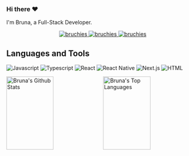 ### Hi there ❤

I'm Bruna, a Full-Stack Developer.

<p align="center">
 <!--<a href="https://bruchies.com" target="blank">
  <img src="https://img.shields.io/badge/Website-DC143C?style=for-the-badge&logo=medium&logoColor=white" alt="bruchies" />
 </a> -->
 <a href="https://linkedin.com/in/bruchies/" target="_blank">
  <img src="https://img.shields.io/badge/LinkedIn-0077B5?style=for-the-badge&logo=linkedin&logoColor=white" alt="bruchies"/>
 </a>
 <a href="https://instagram.com/bruchies" target="_blank">
  <img src="https://img.shields.io/badge/Instagram-fe4164?style=for-the-badge&logo=instagram&logoColor=white" alt="bruchies" />
 </a> 
 <a href="https://facebook.com/bruna.chies.3" target="_blank">
  <img src="https://img.shields.io/badge/Facebook-20BEFF?&style=for-the-badge&logo=facebook&logoColor=white" alt="bruchies"  />
  </a> 
</p>

## Languages and Tools

![Javascript](https://img.shields.io/badge/Javascript-F0DB4F?style=for-the-badge&labelColor=black&logo=javascript&logoColor=F0DB4F)
![Typescript](https://img.shields.io/badge/Typescript-007acc?style=for-the-badge&labelColor=black&logo=typescript&logoColor=007acc)
![React](https://img.shields.io/badge/-React-61DBFB?style=for-the-badge&labelColor=black&logo=react&logoColor=61DBFB)
![React Native](https://img.shields.io/badge/React_Native-20232A?style=for-the-badge&logo=react&logoColor=61DAFB)
![Next.js](https://img.shields.io/badge/next.js-000000?style=for-the-badge&logo=nextdotjs&logoColor=white)
![HTML](https://img.shields.io/badge/HTML5-E34F26?style=for-the-badge&logo=html5&logoColor=white)

<a> 
    <a href="https://github.com/alsiam"><img alt="Bruna's Github Stats" src="https://denvercoder1-github-readme-stats.vercel.app/api?username=bruchies&show_icons=true&count_private=true&theme=react&border_color=7F3FBF&bg_color=0D1117&title_color=F85D7F&icon_color=F8D866" height="192px" width="49.5%"/></a>
  <a href="https://github.com/alsiam"><img alt="Bruna's Top Languages" src="https://denvercoder1-github-readme-stats.vercel.app/api/top-langs/?username=bruchies&langs_count=8&layout=compact&theme=react&border_color=7F3FBF&bg_color=0D1117&title_color=F85D7F&icon_color=F8D866" height="192px" width="49.5%"/></a>
  <br/>
</a>
